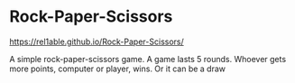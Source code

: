 # Rock-Paper-Scissors
https://rel1able.github.io/Rock-Paper-Scissors/

A simple rock-paper-scissors game. A game lasts 5 rounds. Whoever gets more points, computer or player, wins. Or it can be a draw
